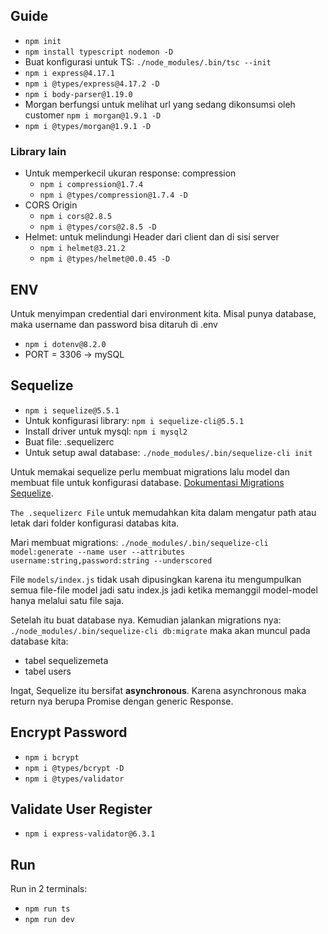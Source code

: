 ## Guide

* `npm init`
* `npm install typescript nodemon -D`
* Buat konfigurasi untuk TS: `./node_modules/.bin/tsc --init`
* `npm i express@4.17.1`
* `npm i @types/express@4.17.2 -D`
* `npm i body-parser@1.19.0`
* Morgan berfungsi untuk melihat url yang sedang dikonsumsi oleh customer `npm i morgan@1.9.1 -D`
* `npm i @types/morgan@1.9.1 -D`

### Library lain
* Untuk memperkecil ukuran response: compression
    * `npm i compression@1.7.4`
    * `npm i @types/compression@1.7.4 -D`
* CORS Origin 
    * `npm i cors@2.8.5`
    * `npm i @types/cors@2.8.5 -D`
* Helmet: untuk melindungi Header dari client dan di sisi server
    * `npm i helmet@3.21.2`
    * `npm i @types/helmet@0.0.45 -D`


## ENV
Untuk menyimpan credential dari environment kita. Misal punya database, maka username dan password bisa ditaruh di .env

* `npm i dotenv@8.2.0`
* PORT = 3306 -> mySQL


## Sequelize
* `npm i sequelize@5.5.1`
* Untuk konfigurasi library: `npm i sequelize-cli@5.5.1` 
* Install driver untuk mysql: `npm i mysql2` 
* Buat file: .sequelizerc
* Untuk setup awal database: `./node_modules/.bin/sequelize-cli init`

Untuk memakai sequelize perlu membuat migrations lalu model dan membuat file untuk konfigurasi database. [Dokumentasi Migrations Sequelize](https://sequelize.org/v5/manual/migrations). <br>

`The .sequelizerc File` untuk memudahkan kita dalam mengatur path atau letak dari folder konfigurasi databas kita. <br>

Mari membuat migrations: `./node_modules/.bin/sequelize-cli model:generate --name user --attributes username:string,password:string --underscored` <br>

File `models/index.js` tidak usah dipusingkan karena itu mengumpulkan semua file-file model jadi satu index.js jadi ketika memanggil model-model hanya melalui satu file saja. <br>

Setelah itu buat database nya. Kemudian jalankan migrations nya: `./node_modules/.bin/sequelize-cli db:migrate` maka akan muncul pada database kita: 
* tabel sequelizemeta
* tabel users

Ingat, Sequelize itu bersifat **asynchronous**. Karena asynchronous maka return nya berupa Promise dengan generic Response.

## Encrypt Password
* `npm i bcrypt`
* `npm i @types/bcrypt -D`
* `npm i @types/validator`

## Validate User Register
* `npm i express-validator@6.3.1`


## Run
Run in 2 terminals:
* `npm run ts`
* `npm run dev`